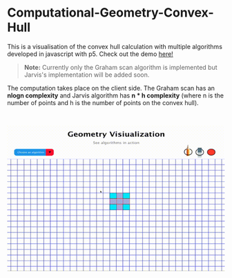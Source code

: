 # Computational-Geometry-Convex-Hull
This is a visualisation of the convex hull calculation with multiple algorithms developed in javascript with p5.
Check out the demo [here!](https://andrei828.github.io/Computational-Geometry-Convex-Hull/)

> **Note:**  Currently only the Graham scan algorithm is implemented but Jarvis's implementation will be added soon.

The computation takes place on the client side. The Graham scan has an **nlogn complexity** and Jarvis algorithm has **n * h complexity** (where n is the number of points and h is the number of points on the convex hull).

<br>

![Demo](https://github.com/andrei828/Computational-Geometry-Convex-Hull/blob/master/GrahamScan.gif)

